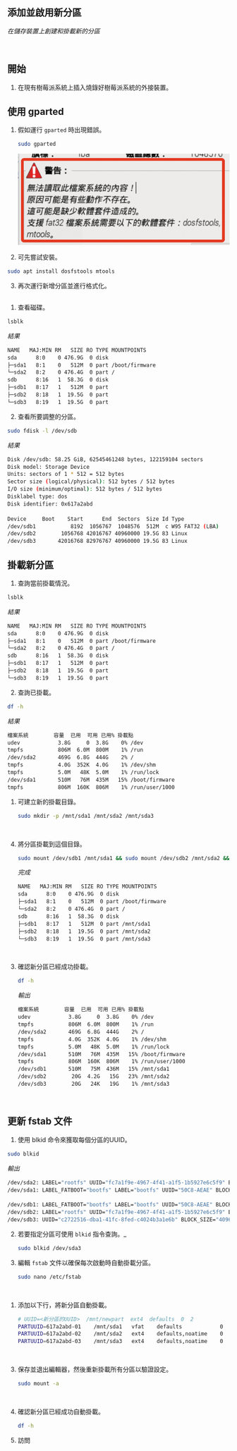 ## 添加並啟用新分區

_在儲存裝置上創建和掛載新的分區_

<br>

## 開始

1. 在現有樹莓派系統上插入燒錄好樹莓派系統的外接裝置。

## 使用 gparted

1. 假如運行 `gparted` 時出現錯誤。

    ```bash
    sudo gparted
    ```

    ![](images/img_137.png)

2. 可先嘗試安裝。

```bash
sudo apt install dosfstools mtools
```

3. 再次運行新增分區並進行格式化。


## 
1. 查看磁碟。
```bash
lsblk
```
_結果_
```bash
NAME   MAJ:MIN RM   SIZE RO TYPE MOUNTPOINTS
sda      8:0    0 476.9G  0 disk 
├─sda1   8:1    0   512M  0 part /boot/firmware
└─sda2   8:2    0 476.4G  0 part /
sdb      8:16   1  58.3G  0 disk 
├─sdb1   8:17   1   512M  0 part 
├─sdb2   8:18   1  19.5G  0 part 
└─sdb3   8:19   1  19.5G  0 part 
```

2. 查看所要調整的分區。
```bash
sudo fdisk -l /dev/sdb
```
_結果_
```bash
Disk /dev/sdb: 58.25 GiB, 62545461248 bytes, 122159104 sectors
Disk model: Storage Device  
Units: sectors of 1 * 512 = 512 bytes
Sector size (logical/physical): 512 bytes / 512 bytes
I/O size (minimum/optimal): 512 bytes / 512 bytes
Disklabel type: dos
Disk identifier: 0x617a2abd

Device     Boot    Start      End  Sectors  Size Id Type
/dev/sdb1           8192  1056767  1048576  512M  c W95 FAT32 (LBA)
/dev/sdb2        1056768 42016767 40960000 19.5G 83 Linux
/dev/sdb3       42016768 82976767 40960000 19.5G 83 Linux
```

## 掛載新分區

1. 查詢當前掛載情況。
```bash
lsblk
```
_結果_
```bash
NAME   MAJ:MIN RM   SIZE RO TYPE MOUNTPOINTS
sda      8:0    0 476.9G  0 disk 
├─sda1   8:1    0   512M  0 part /boot/firmware
└─sda2   8:2    0 476.4G  0 part /
sdb      8:16   1  58.3G  0 disk 
├─sdb1   8:17   1   512M  0 part 
├─sdb2   8:18   1  19.5G  0 part 
└─sdb3   8:19   1  19.5G  0 part 
```

2. 查詢已掛載。

```bash
df -h
```
_結果_
```bash
檔案系統        容量  已用  可用 已用% 掛載點
udev            3.8G     0  3.8G    0% /dev
tmpfs           806M  6.0M  800M    1% /run
/dev/sda2       469G  6.8G  444G    2% /
tmpfs           4.0G  352K  4.0G    1% /dev/shm
tmpfs           5.0M   48K  5.0M    1% /run/lock
/dev/sda1       510M   76M  435M   15% /boot/firmware
tmpfs           806M  160K  806M    1% /run/user/1000
```

1. 可建立新的掛載目錄。

    ```bash
    sudo mkdir -p /mnt/sda1 /mnt/sda2 /mnt/sda3
    ```

<br>

4. 將分區掛載到這個目錄。

    ```bash
    sudo mount /dev/sdb1 /mnt/sda1 && sudo mount /dev/sdb2 /mnt/sda2 && sudo mount /dev/sdb3 /mnt/sda3
    ```
    _完成_
    ```bash
    NAME   MAJ:MIN RM   SIZE RO TYPE MOUNTPOINTS
    sda      8:0    0 476.9G  0 disk 
    ├─sda1   8:1    0   512M  0 part /boot/firmware
    └─sda2   8:2    0 476.4G  0 part /
    sdb      8:16   1  58.3G  0 disk 
    ├─sdb1   8:17   1   512M  0 part /mnt/sda1
    ├─sdb2   8:18   1  19.5G  0 part /mnt/sda2
    └─sdb3   8:19   1  19.5G  0 part /mnt/sda3
    ```

<br>

3. 確認新分區已經成功掛載。

    ```bash
    df -h
    ```
    _輸出_
    ```bash
    檔案系統        容量  已用  可用 已用% 掛載點
    udev            3.8G     0  3.8G    0% /dev
    tmpfs           806M  6.0M  800M    1% /run
    /dev/sda2       469G  6.8G  444G    2% /
    tmpfs           4.0G  352K  4.0G    1% /dev/shm
    tmpfs           5.0M   48K  5.0M    1% /run/lock
    /dev/sda1       510M   76M  435M   15% /boot/firmware
    tmpfs           806M  160K  806M    1% /run/user/1000
    /dev/sdb1       510M   75M  436M   15% /mnt/sda1
    /dev/sdb2        20G  4.2G   15G   23% /mnt/sda2
    /dev/sdb3        20G   24K   19G    1% /mnt/sda3
    ```


<br>

## 更新 fstab 文件

1. 使用 blkid 命令來獲取每個分區的UUID。
```bash
sudo blkid
```
_輸出_
```bash
/dev/sda2: LABEL="rootfs" UUID="fc7a1f9e-4967-4f41-a1f5-1b5927e6c5f9" BLOCK_SIZE="4096" TYPE="ext4" PARTUUID="08b2d9fd-02"
/dev/sda1: LABEL_FATBOOT="bootfs" LABEL="bootfs" UUID="50C8-AEAE" BLOCK_SIZE="512" TYPE="vfat" PARTUUID="08b2d9fd-01"

/dev/sdb1: LABEL_FATBOOT="bootfs" LABEL="bootfs" UUID="50C8-AEAE" BLOCK_SIZE="512" TYPE="vfat" PARTUUID="617a2abd-01"
/dev/sdb2: LABEL="rootfs" UUID="fc7a1f9e-4967-4f41-a1f5-1b5927e6c5f9" BLOCK_SIZE="4096" TYPE="ext4" PARTUUID="617a2abd-02"
/dev/sdb3: UUID="c2722516-dba1-41fc-8fed-c4024b3a1e6b" BLOCK_SIZE="4096" TYPE="ext4" PARTUUID="617a2abd-03"
```

2. 若要指定分區可使用 `blkid` 指令查詢。_

    ```bash
    sudo blkid /dev/sda3
    ```

3. 編輯 `fstab` 文件以確保每次啟動時自動掛載分區。

    ```bash
    sudo nano /etc/fstab
    ```

<br>

1. 添加以下行，將新分區自動掛載。

    ```bash
    # UUID=<新分區的UUID>  /mnt/newpart  ext4  defaults  0  2
    PARTUUID=617a2abd-01    /mnt/sda1   vfat    defaults            0   2
    PARTUUID=617a2abd-02    /mnt/sda2   ext4    defaults,noatime    0   1
    PARTUUID=617a2abd-03    /mnt/sda3   ext4    defaults,noatime    0   1
    ```



<br>

3. 保存並退出編輯器，然後重新掛載所有分區以驗證設定。

    ```bash
    sudo mount -a
    ```

<br>

4. 確認新分區已經成功自動掛載。

    ```bash
    df -h
    ```

5. 訪問


